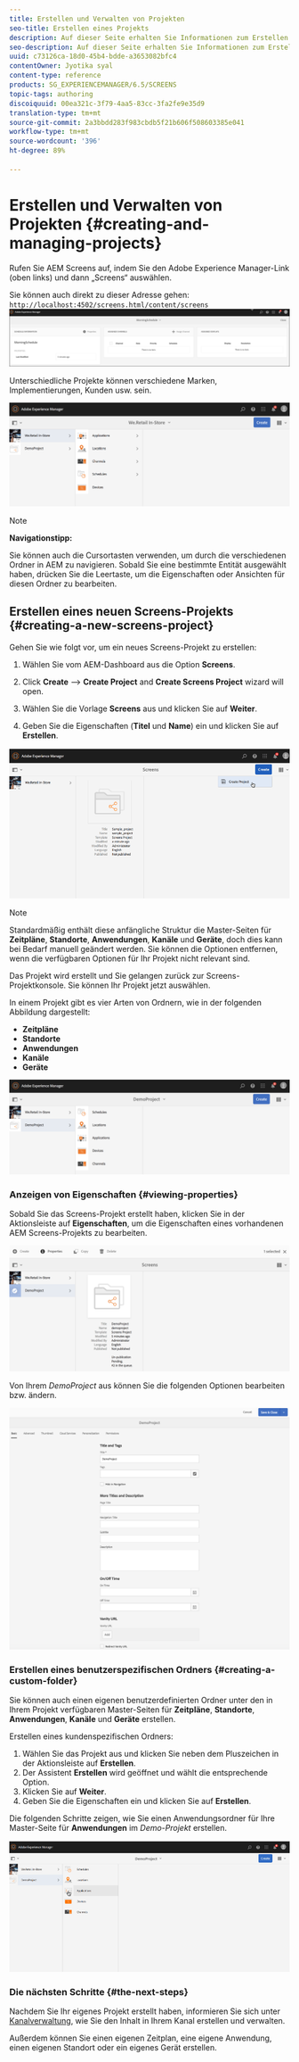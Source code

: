 ```yaml
---
title: Erstellen und Verwalten von Projekten
seo-title: Erstellen eines Projekts
description: Auf dieser Seite erhalten Sie Informationen zum Erstellen eines neuen Screens-Projekts.
seo-description: Auf dieser Seite erhalten Sie Informationen zum Erstellen eines neuen Screens-Projekts.
uuid: c73126ca-18d0-45b4-bdde-a3653082bfc4
contentOwner: Jyotika syal
content-type: reference
products: SG_EXPERIENCEMANAGER/6.5/SCREENS
topic-tags: authoring
discoiquuid: 00ea321c-3f79-4aa5-83cc-3fa2fe9e35d9
translation-type: tm+mt
source-git-commit: 2a3bbdd283f983cbdb5f21b606f508603385e041
workflow-type: tm+mt
source-wordcount: '396'
ht-degree: 89%

---
```



# Erstellen und Verwalten von Projekten {#creating-and-managing-projects}

Rufen Sie AEM Screens auf, indem Sie den Adobe Experience Manager-Link (oben links) und dann „Screens“ auswählen.

Sie können auch direkt zu dieser Adresse gehen: `http://localhost:4502/screens.html/content/screens`
![chlimage_1-14](assets/chlimage_1-14.png)

Unterschiedliche Projekte können verschiedene Marken, Implementierungen, Kunden usw. sein.

![screen_shot_2018-08-23at105748am](assets/screen_shot_2018-08-23at105748am.png)

>[!NOTE]
>
>**Navigationstipp:**
>
>Sie können auch die Cursortasten verwenden, um durch die verschiedenen Ordner in AEM zu navigieren. Sobald Sie eine bestimmte Entität ausgewählt haben, drücken Sie die Leertaste, um die Eigenschaften oder Ansichten für diesen Ordner zu bearbeiten.

## Erstellen eines neuen Screens-Projekts     {#creating-a-new-screens-project}

Gehen Sie wie folgt vor, um ein neues Screens-Projekt zu erstellen:

1. Wählen Sie vom AEM-Dashboard aus die Option **Screens**.
1. Click **Create** --> **Create Project** and **Create Screens Project** wizard will open.

1. Wählen Sie die Vorlage **Screens** aus und klicken Sie auf **Weiter**.

1. Geben Sie die Eigenschaften (**Titel** und **Name**) ein und klicken Sie auf **Erstellen**.

![player1](assets/player1.gif)

>[!NOTE]
>
>Standardmäßig enthält diese anfängliche Struktur die Master-Seiten für **Zeitpläne**, **Standorte**, **Anwendungen**, **Kanäle** und **Geräte**, doch dies kann bei Bedarf manuell geändert werden. Sie können die Optionen entfernen, wenn die verfügbaren Optionen für Ihr Projekt nicht relevant sind.

Das Projekt wird erstellt und Sie gelangen zurück zur Screens-Projektkonsole. Sie können Ihr Projekt jetzt auswählen.

In einem Projekt gibt es vier Arten von Ordnern, wie in der folgenden Abbildung dargestellt:

* **Zeitpläne**
* **Standorte**
* **Anwendungen**
* **Kanäle**
* **Geräte**

![screen_shot_2018-08-23at110114am](assets/screen_shot_2018-08-23at110114am.png)

### Anzeigen von Eigenschaften {#viewing-properties}

Sobald Sie das Screens-Projekt erstellt haben, klicken Sie in der Aktionsleiste auf **Eigenschaften**, um die Eigenschaften eines vorhandenen AEM Screens-Projekts zu bearbeiten.

![screen_shot_2018-08-23at110211am](assets/screen_shot_2018-08-23at110211am.png)

Von Ihrem *DemoProject* aus können Sie die folgenden Optionen bearbeiten bzw. ändern.

![screen_shot_2018-08-23at110409am](assets/screen_shot_2018-08-23at110409am.png)

### Erstellen eines benutzerspezifischen Ordners {#creating-a-custom-folder}

Sie können auch einen eigenen benutzerdefinierten Ordner unter den in Ihrem Projekt verfügbaren Master-Seiten für **Zeitpläne**, **Standorte**, **Anwendungen**, **Kanäle** und **Geräte** erstellen.

Erstellen eines kundenspezifischen Ordners:

1. Wählen Sie das Projekt aus und klicken Sie neben dem Pluszeichen in der Aktionsleiste auf **Erstellen**.
1. Der Assistent **Erstellen** wird geöffnet und wählt die entsprechende Option.
1. Klicken Sie auf **Weiter**.
1. Geben Sie die Eigenschaften ein und klicken Sie auf **Erstellen**.

Die folgenden Schritte zeigen, wie Sie einen Anwendungsordner für Ihre Master-Seite für **Anwendungen** im *Demo-Projekt* erstellen.

![player2-1](assets/player2-1.gif)

### Die nächsten Schritte {#the-next-steps}

Nachdem Sie Ihr eigenes Projekt erstellt haben, informieren Sie sich unter [Kanalverwaltung](managing-channels.md), wie Sie den Inhalt in Ihrem Kanal erstellen und verwalten.

Außerdem können Sie einen eigenen Zeitplan, eine eigene Anwendung, einen eigenen Standort oder ein eigenes Gerät erstellen.
